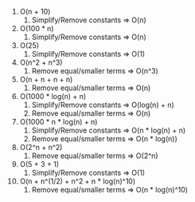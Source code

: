 1. O(n + 10)
    1. Simplify/Remove constants => O(n)
2. O(100 * n)
    1. Simplify/Remove constants => O(n)
3. O(25)
    1. Simplify/Remove constants => O(1)
4. O(n^2 + n^3)
    1. Remove equal/smaller terms => O(n^3)
5. O(n + n + n + n)
    1. Remove equal/smaller terms => O(n)
6. O(1000 * log(n) + n)
    1. Simplify/Remove constants => O(log(n) + n)
    2. Remove equal/smaller terms => O(n)
7. O(1000 * n * log(n) + n)
    1. Simplify/Remove constants => O(n * log(n) + n)
    2. Remove equal/smaller terms => O(n * log(n))
8. O(2^n + n^2)
    1. Remove equal/smaller terms => O(2^n)
9. O(5 + 3 + 1)
    1. Simplify/Remove constants => O(1)
10. O(n + n^(1/2) + n^2 + n * log(n)^10)
    1. Remove equal/smaller terms => O(n * log(n)^10)